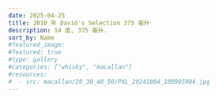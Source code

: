 ```yaml
---
date: 2025-04-25
title: 2010 年 David's Selection 375 毫升
description: 14 度, 375 毫升.
sort_by: Name
#featured_image: 
#featured: true
#type: gallery
#categories: ["whisky", "macallan"]
#resources:
#  - src: macallan/20_30_40_50/PXL_20241004_100905984.jpg
---
```

